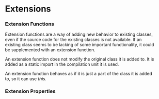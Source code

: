 # Extensions

### Extension Functions

Extension functions are a way of adding new behavior to existing classes, even if the source code for the existing classes is not available.
If an existing class seems to be lacking of some important functionality, it could be supplemented with an extension function.

An extension function does not modify the original class it is added to. It is added as a static import in the compilation unit it is used. 

An extension function behaves as if it is just a part of the class it is added to, so it can use *this*.

### Extension Properties
